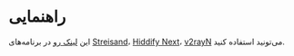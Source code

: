 # راهنمایی

 این [لینک رو](https://raw.githubusercontent.com/ysmoradi/v/main/1) در برنامه‌های [Streisand](https://apps.apple.com/us/app/streisand/id6450534064)، [Hiddify Next](https://github.com/hiddify/hiddify-next?tab=readme-ov-file#%EF%B8%8F-get-it-on-stores)، [v2rayN](https://github.com/2dust/v2rayN/releases) می‌تونید استفاده کنید.
